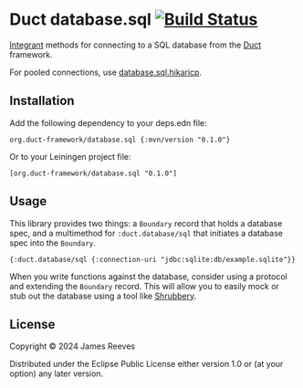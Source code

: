 # Duct database.sql [![Build Status](https://github.com/duct-framework/database.sql/actions/workflows/test.yml/badge.svg)](https://github.com/duct-framework/database.sql/actions/workflows/test.yml)


[Integrant][] methods for connecting to a SQL database from the
[Duct][] framework.

For pooled connections, use [database.sql.hikaricp][].

[integrant]: https://github.com/weavejester/integrant
[duct]: https://github.com/duct-framework/duct
[database.sql.hikaricp]: https://github.com/duct-framework/database.sql.hikaricp

## Installation

Add the following dependency to your deps.edn file:

    org.duct-framework/database.sql {:mvn/version "0.1.0"}

Or to your Leiningen project file:

    [org.duct-framework/database.sql "0.1.0"]

## Usage

This library provides two things: a `Boundary` record that holds a
database spec, and a multimethod for `:duct.database/sql` that
initiates a database spec into the `Boundary`.

```edn
{:duct.database/sql {:connection-uri "jdbc:sqlite:db/example.sqlite"}}
```

When you write functions against the database, consider using a
protocol and extending the `Boundary` record. This will allow you to
easily mock or stub out the database using a tool like [Shrubbery][].

[shrubbery]: https://github.com/bguthrie/shrubbery

## License

Copyright © 2024 James Reeves

Distributed under the Eclipse Public License either version 1.0 or (at
your option) any later version.
